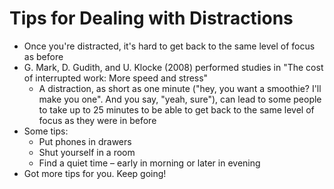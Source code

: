 #  Tips for Dealing with Distractions

- Once you're distracted, it's hard to get back to the same level of focus as before
- G. Mark, D. Gudith,  and U. Klocke (2008) performed studies in "The cost of interrupted work: More speed and stress"
    - A distraction, as short as one minute ("hey, you want a smoothie? I'll make you one". And you say, "yeah, sure"), can lead to some people to take up to 25 minutes to be able to get back to the same level of focus as they were in before
- Some tips:
    - Put phones in drawers
    - Shut yourself in a room
    - Find a quiet time – early in morning or later in evening 
- Got more tips for you. Keep going!